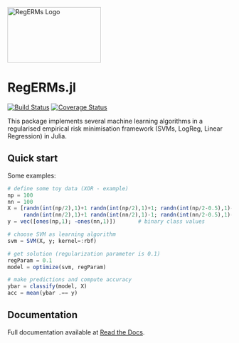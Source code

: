 <img src="http://bigcrunsh.github.io/images/logo.png" alt="RegERMs Logo" width="210" height="125"></img>

RegERMs.jl
==========
[![Build Status](https://travis-ci.org/BigCrunsh/RegERMs.jl.svg?branch=master)](https://travis-ci.org/BigCrunsh/RegERMs.jl)
[![Coverage Status](https://img.shields.io/coveralls/BigCrunsh/RegERMs.jl.png)](https://coveralls.io/r/BigCrunsh/RegERMs.jl)

This package implements several machine learning algorithms in a regularised empirical risk minimisation framework (SVMs,  LogReg, Linear Regression) in Julia.

## Quick start

Some examples:

```julia
# define some toy data (XOR - example)
np = 100
nn = 100
X = [randn(int(np/2),1)+1 randn(int(np/2),1)+1; randn(int(np/2-0.5),1)-1 randn(int(np/2-0.5),1)-1;
     randn(int(nn/2),1)+1 randn(int(nn/2),1)-1; randn(int(nn/2-0.5),1)-1 randn(int(nn/2-0.5),1)+1] # examples with 2 features
y = vec([ones(np,1); -ones(nn,1)])       # binary class values

# choose SVM as learning algorithm
svm = SVM(X, y; kernel=:rbf)

# get solution (regularization parameter is 0.1)
regParam = 0.1
model = optimize(svm, regParam)

# make predictions and compute accuracy
ybar = classify(model, X)
acc = mean(ybar .== y)

```

## Documentation

Full documentation available at [Read the Docs](http://regerms.readthedocs.org/en/latest/index.html).

